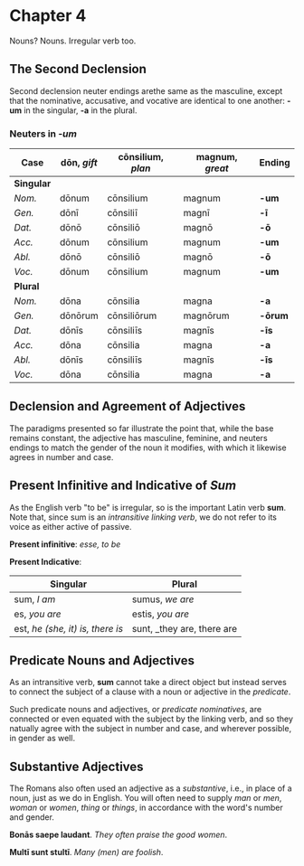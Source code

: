 # Chapter 4

Nouns?  Nouns.  Irregular verb too.

## The Second Declension

Second declension neuter endings arethe same as the masculine, except that the nominative, accusative, and vocative are identical to one another: **-um** in the singular, **-a** in the plural.

### Neuters in -_um_

| Case | dōn, _gift_ | cōnsilium, _plan_ | magnum, _great_ | Ending |
| --- | --- | --- | --- | --- |
| **Singular** | | | | | |
| _Nom._ | dōnum | cōnsilium | magnum | **-um** |
| _Gen._ | dōnī | cōnsiliī | magnī | **-ī** |
| _Dat._ | dōnō | cōnsiliō | magnō | **-ō** |
| _Acc._ | dōnum | cōnsilium | magnum | **-um** |
| _Abl._ | dōnō | cōnsiliō | magnō | **-ō** |
| _Voc._ | dōnum | cōnsilium | magnum | **-um** |
| **Plural** | | | | | |
| _Nom._ | dōna | cōnsilia | magna | **-a** |
| _Gen._ | dōnōrum | cōnsiliōrum | magnōrum | **-ōrum** |
| _Dat._ | dōnīs | cōnsiliīs | magnīs | **-īs** |
| _Acc._ | dōna | cōnsilia | magna | **-a** |
| _Abl._ | dōnīs | cōnsiliīs | magnīs | **-īs** |
| _Voc._ | dōna | cōnsilia | magna | **-a** |

## Declension and Agreement of Adjectives

The paradigms presented so far illustrate the point that, while the base remains constant, the adjective has masculine, feminine, and neuters endings to match the gender of the noun it modifies, with which it likewise agrees in number and case.

## Present Infinitive and Indicative of _Sum_

As the English verb "to be" is irregular, so is the important Latin verb **sum**.  Note that, since sum is an _intransitive linking verb_, we do not refer to its voice as either active of passive.  

**Present infinitive**: _esse, to be_

**Present Indicative**:

| Singular | Plural |
| --- | --- |
| sum, _I am_ | sumus, _we are_ |
| es, _you are_ | estis, _you are_ |
| est, _he (she, it) is, there is_ | sunt, _they are, there are |

## Predicate Nouns and Adjectives

As an intransitive verb, **sum** cannot take a direct object but instead serves to connect the subject of a clause with a noun or adjective in the _predicate_.

Such predicate nouns and adjectives, or _predicate nominatives_, are connected or even equated with the subject by the linking verb, and so they natually agree with the subject in number and case, and wherever possible, in gender as well.

## Substantive Adjectives

The Romans also often used an adjective as a _substantive_, i.e., in place of a noun, just as we do in English.  You will often need to supply _man_ or _men_, _woman_ or _women_, _thing_ or _things_, in accordance with the word's number and gender.

**Bonās saepe laudant**.  _They often praise the good women_.

**Multī sunt stultī**. _Many (men) are foolish_.